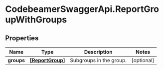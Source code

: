 # CodebeamerSwaggerApi.ReportGroupWithGroups

## Properties
Name | Type | Description | Notes
------------ | ------------- | ------------- | -------------
**groups** | [**[ReportGroup]**](ReportGroup.md) | Subgroups in the group. | [optional] 
